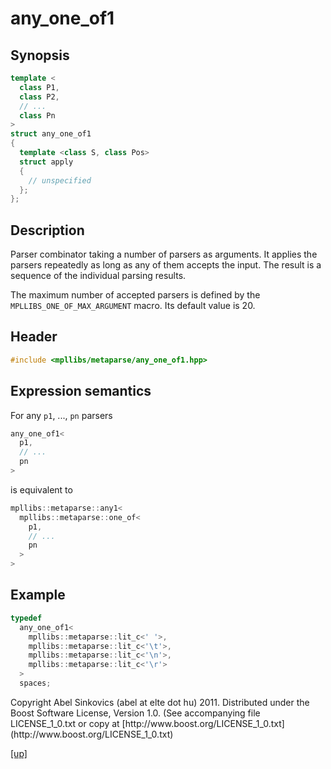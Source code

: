 # any_one_of1

## Synopsis

```cpp
template <
  class P1,
  class P2,
  // ...
  class Pn
>
struct any_one_of1
{
  template <class S, class Pos>
  struct apply
  {
    // unspecified
  };
};
```

## Description

Parser combinator taking a number of parsers as arguments. It applies the
parsers repeatedly as long as any of them accepts the input. The result is a
sequence of the individual parsing results.

The maximum number of accepted parsers is defined by the
`MPLLIBS_ONE_OF_MAX_ARGUMENT` macro. Its default value is 20.

## Header

```cpp
#include <mpllibs/metaparse/any_one_of1.hpp>
```

## Expression semantics

For any `p1`, ..., `pn` parsers

```cpp
any_one_of1<
  p1,
  // ...
  pn
>
```

is equivalent to

```cpp
mpllibs::metaparse::any1<
  mpllibs::metaparse::one_of<
    p1,
    // ...
    pn
  >
>
```

## Example

```cpp
typedef
  any_one_of1<
    mpllibs::metaparse::lit_c<' '>,
    mpllibs::metaparse::lit_c<'\t'>,
    mpllibs::metaparse::lit_c<'\n'>,
    mpllibs::metaparse::lit_c<'\r'>
  >
  spaces;
```

<p class="copyright">
Copyright Abel Sinkovics (abel at elte dot hu) 2011.
Distributed under the Boost Software License, Version 1.0.
(See accompanying file LICENSE_1_0.txt or copy at
[http://www.boost.org/LICENSE_1_0.txt](http://www.boost.org/LICENSE_1_0.txt)
</p>

[[up]](reference.html)



